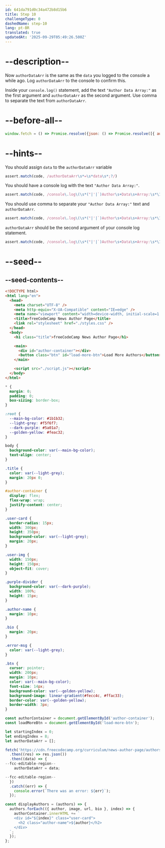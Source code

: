 ```yaml
---
id: 641da791d0c34a472b8d15b6
title: Step 10
challengeType: 0
dashedName: step-10
lang: pt-BR
translated: true
updatedAt: '2025-09-29T05:49:26.500Z'
---
```


# --description--

Now `authorDataArr` is the same as the `data` you logged to the console a while ago. Log `authorDataArr` to the console to confirm this.

Inside your `console.log()` statement, add the text `"Author Data Array:"` as the first argument and `authorDataArr` as the second argument. Use comma to separate the text from `authorDataArr`.

# --before-all--

```js
window.fetch = () => Promise.resolve({json: () => Promise.resolve([{ author: 'Whoever', image: 'data:image/gif;base64,R0lGODlhAQABAIAAAAAAAP///ywAAAAAAQABAAACAUwAOw==', url: "http://not-a-real-url.nowhere/", bio: 'words go here' }])});
```

# --hints--

You should assign `data` to the `authorDataArr` variable

```js
assert.match(code, /authorDataArr\s*=\s*data\s*;?/)
```

You should have a console log with the text `"Author Data Array:"`.

```js
assert.match(code, /console\.log\(\s*("|'|`)Author\s+Data\s+Array:\s*\1/)
```

You should use comma to separate your `"Author Data Array:"` text and `authorDataArr`.

```js
assert.match(code, /console\.log\(\s*("|'|`)Author\s+Data\s+Array:\s*\1\s*,/)
```

`authorDataArr` should be the second argument of your console log statement.

```js
assert.match(code, /console\.log\(\s*("|'|`)Author\s+Data\s+Array:\s*\1\s*,\s*authorDataArr\s*\)\s*;?/)
```

# --seed--

## --seed-contents--

```html
<!DOCTYPE html>
<html lang="en">
  <head>
    <meta charset="UTF-8" />
    <meta http-equiv="X-UA-Compatible" content="IE=edge" />
    <meta name="viewport" content="width=device-width, initial-scale=1.0" />
    <title>freeCodeCamp News Author Page</title>
    <link rel="stylesheet" href="./styles.css" />
  </head>
  <body>
    <h1 class="title">freeCodeCamp News Author Page</h1>

    <main>
      <div id="author-container"></div>
      <button class="btn" id="load-more-btn">Load More Authors</button>
    </main>

    <script src="./script.js"></script>
  </body>
</html>
```

```css
* {
  margin: 0;
  padding: 0;
  box-sizing: border-box;
}

:root {
  --main-bg-color: #1b1b32;
  --light-grey: #f5f6f7;
  --dark-purple: #5a01a7;
  --golden-yellow: #feac32;
}

body {
  background-color: var(--main-bg-color);
  text-align: center;
}

.title {
  color: var(--light-grey);
  margin: 20px 0;
}

#author-container {
  display: flex;
  flex-wrap: wrap;
  justify-content: center;
}

.user-card {
  border-radius: 15px;
  width: 300px;
  height: 350px;
  background-color: var(--light-grey);
  margin: 20px;
}

.user-img {
  width: 150px;
  height: 150px;
  object-fit: cover;
}

.purple-divider {
  background-color: var(--dark-purple);
  width: 100%;
  height: 15px;
}

.author-name {
  margin: 10px;
}

.bio {
  margin: 20px;
}

.error-msg {
  color: var(--light-grey);
}

.btn {
  cursor: pointer;
  width: 200px;
  margin: 10px;
  color: var(--main-bg-color);
  font-size: 14px;
  background-color: var(--golden-yellow);
  background-image: linear-gradient(#fecc4c, #ffac33);
  border-color: var(--golden-yellow);
  border-width: 3px;
}
```

```js
const authorContainer = document.getElementById('author-container');
const loadMoreBtn = document.getElementById('load-more-btn');

let startingIndex = 0;
let endingIndex = 8;
let authorDataArr = [];

fetch('https://cdn.freecodecamp.org/curriculum/news-author-page/authors.json')
  .then((res) => res.json())
  .then((data) => {
--fcc-editable-region--
    authorDataArr = data;

--fcc-editable-region--
  })
  .catch((err) => {
    console.error(`There was an error: ${err}`);
  });

const displayAuthors = (authors) => {
  authors.forEach(({ author, image, url, bio }, index) => {
    authorContainer.innerHTML += `
    <div id="${index}" class="user-card">
      <h2 class="author-name">${author}</h2>
    </div>
  `;
  });
};
```
